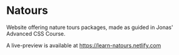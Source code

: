 # Natours

Website offering nature tours packages, made as guided in Jonas' Advanced CSS Course.

A live-preview is available at https://learn-natours.netlify.com
